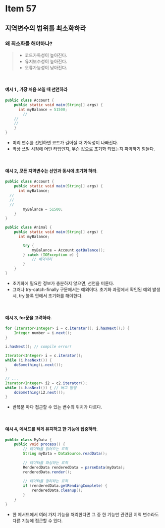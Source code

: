 # Item 57

## 지역변수의 범위를 최소화하라

### 왜 최소화를 해야하나?
> - 코드가독성이 높아진다.<br>
> - 유지보수성이 높아진다.<br>
> - 오류가능성이 낮아진다.
<br>

#### 예시 1 , 가장 처음 쓰일 때 선언하라
```java
public class Account {
	public static void main(String[] args) {
	  int myBalance = 51500;
		//
    //
    //
	}
}
```
- 미리 변수를 선언하면 코드가 길어질 때 가독성이 나빠진다.
- 막상 쓰일 시점에 어떤 타입인지, 무슨 값으로 초기화 되었는지 파악하기 힘들다.
<br>

#### 예시 2, 모든 지역변수는 선언과 동시에 초기화 하라.
``` java
public class Account {
	public static void main(String[] args) {
	  int myBalance;
  //
  //
  //
		myBalance = 51500;
	}
}

public class Animal {
	public static void main(String[] args) {
	  int myBalance;

		try {
			myBalance = Account.getBalance();
		} catch (IOException e) {
			// 예외처리
		}
	}
}

```
- 초기화에 필요한 정보가 충분하지 않으면, 선언을 미룬다.
- 그러나 try-catch-finally 구문에서는 예외이다. 초기화 과정에서 확인된 예외 발생시, try 블록 안에서 초기화를 해야한다.   
<br>

#### 예시 3, for문을 고려하라.
``` java
for (Iterator<Integer> i = c.iterator(); i.hasNext();) {
	Integer number = i.next();
}

i.hasNext(); // compile error!
    
Iterator<Integer> i = c.iterator();
while (i.hasNext()) {
	doSomething(i.next());
}

// ...
Iterator<Integer> i2 = c2.iterator();
while (i.hasNext()) { // 버그 발생
	doSomething(i2.next());
}
```
- 반복문 마다 접근할 수 있는 변수의 위치가 다르다.
<br>

#### 예시 4, 메서드를 작게 유지하고 한 기능에 집중하라.
``` java
public class MyData {
    public void process() {
		// 데이터를 읽어오는 로직
        String myData = DataSource.readData();
				
		// 데이터를 파싱하는 로직
        RenderedData renderedData = parseData(myData);
        renderedData.render();
				
		// 데이터를 정리하는 로직
		if (renderedData.getRendingComplete) {
			renderedData.cleanup();
		}
    }
}
```
- 한 메서드에서 여러 가지 기능을 처리한다면 그 중 한 기능만 관련된 지역 변수라도 다른 기능에 접근할 수 있다.
<br>

###
